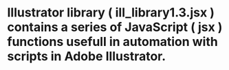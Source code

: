 # Illustrator library ( ill_library1.3.jsx ) contains a series of JavaScript ( jsx ) functions usefull in automation with scripts in Adobe Illustrator.
